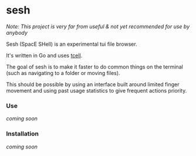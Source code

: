 # sesh

*Note: This project is very far from useful & not yet recommended for use by anybody*

Sesh (SpacE SHell) is an experimental tui file browser.

It's written in Go and uses [tcell](https://github.com/gdamore/tcell).

The goal of sesh is to make it faster to do common things on the terminal (such as navigating to a folder or moving files).

This should be possible by using an interface built around limited finger movement and using past usage statistics to give frequent actions priority.

### Use

*coming soon*

### Installation

*coming soon*
